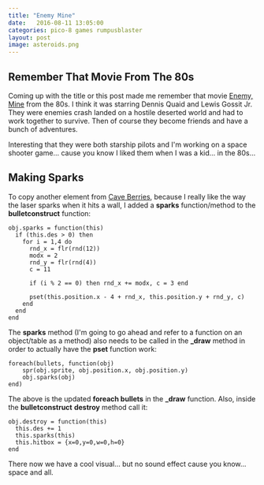 ```yaml
---
title: "Enemy Mine"
date:   2016-08-11 13:05:00
categories: pico-8 games rumpusblaster
layout: post
image: asteroids.png
---
```


## Remember That Movie From The 80s

Coming up with the title or this post made me remember that movie [Enemy, Mine](https://en.wikipedia.org/wiki/Enemy_Mine_(film)) from the 80s.  I think it was starring Dennis Quaid and Lewis Gossit Jr.  They were enemies crash landed on a hostile deserted world and had to work together to survive. Then of course they become friends and have a bunch of adventures.

Interesting that they were both starship pilots and I'm working on a space shooter game... cause you know I liked them when I was a kid... in the 80s...

<!--more-->

## Making Sparks

To copy another element from [Cave Berries](http://www.lexaloffle.com/bbs/?tid=1834), because I really like the way the laser sparks when it hits a wall, I added a **sparks** function/method to the **bulletconstruct** function:

```
obj.sparks = function(this)
  if (this.des > 0) then
    for i = 1,4 do
      rnd_x = flr(rnd(12))
      modx = 2
      rnd_y = flr(rnd(4))
      c = 11

      if (i % 2 == 0) then rnd_x += modx, c = 3 end

      pset(this.position.x - 4 + rnd_x, this.position.y + rnd_y, c)
    end
  end
end
```

The **sparks** method (I'm going to go ahead and refer to a function on an object/table as a method) also needs to be called in the **_draw** method in order to actually have the **pset** function work:

```
foreach(bullets, function(obj)
    spr(obj.sprite, obj.position.x, obj.position.y)
    obj.sparks(obj)
end)
```

The above is the updated **foreach bullets** in the **_draw** function.  Also, inside the **bulletconstruct** **destroy** method call it:

```
obj.destroy = function(this)
  this.des += 1
  this.sparks(this)
  this.hitbox = {x=0,y=0,w=0,h=0}
end
```

There now we have a cool visual... but no sound effect cause you know... space and all.

